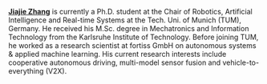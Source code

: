 **[Jiajie Zhang](https://www.ce.cit.tum.de/air/people/jiajie-zhang-msc/)** is currently a Ph.D. student at the Chair of Robotics, Artificial Intelligence and Real-time Systems at the Tech. Uni. of Munich (TUM), Germany. He received his M.Sc. degree in Mechatronics and Information Technology from the Karlsruhe Institute of Technology. Before joining TUM, he worked as a research scientist at fortiss GmbH on autonomous systems & applied machine learning. His current research interests include cooperative autonomous driving, multi-model sensor fusion and vehicle-to-everything (V2X).